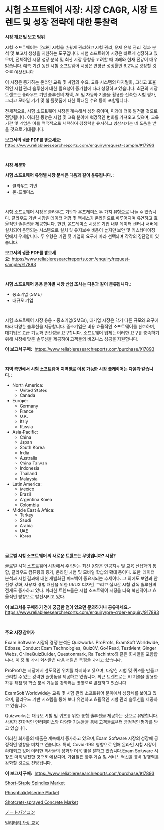 <p><h1>시험 소프트웨어 시장: 시장 CAGR, 시장 트렌드 및 성장 전략에 대한 통찰력</h1></p><p><strong>시장 개요 및 보고 범위</strong></p>
<p><p>시험 소프트웨어는 온라인 시험을 손쉽게 관리하고 시험 관리, 문제 은행 관리, 결과 분석 및 보고서 생성을 지원하는 도구입니다. 시험 소프트웨어 시장은 빠르게 성장하고 있으며, 전체적인 시장 성장 분석 및 최신 시장 동향을 고려할 때 미래와 현재 전망이 매우 밝습니다. 예측 기간 동안 시험 소프트웨어 시장은 연평균 성장률인 6.2%로 성장할 것으로 예상됩니다.</p><p>이 시장은 증가하는 온라인 교육 및 시험의 수요, 교육 시스템의 디지털화, 그리고 효율적인 시험 관리 솔루션에 대한 필요성이 증가함에 따라 성장하고 있습니다. 최근의 시장 트렌드는 클라우드 기반 솔루션의 채택, AI 및 자동화 기술을 활용한 신속한 시험 평가, 그리고 모바일 기기 및 웹 플랫폼에 대한 확대된 수요 등이 포함됩니다.</p><p>전체적으로, 시험 소프트웨어 시장은 계속해서 성장 중이며, 미래에 더욱 발전할 것으로 전망됩니다. 이러한 동향은 시험 및 교육 분야에 혁명적인 변화를 가져오고 있으며, 교육 기관 및 기업은 이를 적극적으로 채택하여 경쟁력을 유지하고 향상시키는 데 도움을 받을 것으로 기대됩니다.</p></p>
<p><strong>보고서의 샘플 PDF를 받으세요:</strong> <a href="https://www.reliableresearchreports.com/enquiry/request-sample/917893">https://www.reliableresearchreports.com/enquiry/request-sample/917893</a></p>
<p>&nbsp;</p>
<p><strong>시장 세분화</strong></p>
<p><strong>시험 소프트웨어 유형별 시장 분석은 다음과 같이 분류됩니다.:</strong></p>
<p><ul><li>클라우드 기반</li><li>온-프레미스</li></ul></p>
<p>&nbsp;</p>
<p><p>시험 소프트웨어 시장은 클라우드 기반과 온프레미스 두 가지 유형으로 나눌 수 있습니다. 클라우드 기반 시장은 데이터 저장 및 액세스가 온라인으로 이루어지며 유연하고 효율적인 솔루션을 제공합니다. 한편, 온프레미스 시장은 기업 내부 데이터 센터나 서버에 설치되어 운영되는 시스템으로 설치 및 유지보수 비용이 높지만 보안 및 커스터마이징 면에서 우세합니다. 두 유형은 기관 및 기업의 요구에 따라 선택되며 각각의 장단점이 있습니다.</p></p>
<p><strong>보고서의 샘플 PDF를 받으세요:</strong>&nbsp;<a href="https://www.reliableresearchreports.com/enquiry/request-sample/917893">https://www.reliableresearchreports.com/enquiry/request-sample/917893</a></p>
<p>&nbsp;</p>
<p><strong> 시험 소프트웨어 응용 분야별 시장 산업 조사는 다음과 같이 분류됩니다.:</strong></p>
<p><ul><li>중소기업 (SME)</li><li>대규모 기업</li></ul></p>
<p>&nbsp;</p>
<p><p>시험 소프트웨어 시장 응용 - 중소기업(SMEs), 대기업 시장은 각기 다른 규모와 요구에 따라 다양한 솔루션을 제공합니다. 중소기업은 비용 효율적인 소프트웨어를 선호하며, 대기업은 고급 기능과 안전성을 요구합니다. 소프트웨어 업체는 이러한 요구를 충족하기 위해 시장에 맞춘 솔루션을 제공하여 고객들의 비즈니스 성공을 지원합니다.</p></p>
<p><strong>이 보고서 구매:</strong>&nbsp; <a href="https://www.reliableresearchreports.com/purchase/917893">https://www.reliableresearchreports.com/purchase/917893</a></p>
<p>&nbsp;</p>
<p><strong>지역 측면에서 시험 소프트웨어 지역별로 이용 가능한 시장 플레이어는 다음과 같습니다.:</strong></p>
<p><ul>
    <li>
        North America:
        <ul>
            <li>United States</li>
            <li>Canada</li>
        </ul>
    </li>
    <li>
        Europe:
        <ul>
            <li>Germany</li>
            <li>France</li>
            <li>U.K.</li>
            <li>Italy</li>
            <li>Russia</li>
        </ul>
    </li>
    <li>
        Asia-Pacific:
        <ul>
            <li>China</li>
            <li>Japan</li>
            <li>South Korea</li>
            <li>India</li>
            <li>Australia</li>
            <li>China Taiwan</li>
            <li>Indonesia</li>
            <li>Thailand</li>
            <li>Malaysia</li>
        </ul>
    </li>
    <li>
        Latin America:
        <ul>
            <li>Mexico</li>
            <li>Brazil</li>
            <li>Argentina Korea</li>
            <li>Colombia</li>
        </ul>
    </li>
    <li>
        Middle East & Africa:
        <ul>
            <li>Turkey</li>
            <li>Saudi</li>
            <li>Arabia</li>
            <li>UAE</li>
            <li>Korea</li>
        </ul>
    </li>
    </ul></p>
<p>&nbsp;</p>
<p><strong>글로벌 시험 소프트웨어 의 새로운 트렌드는 무엇입니까? 시장?</strong></p>
<p><p>글로벌 시험 소프트웨어 시장에서 주목받는 최신 동향은 인공지능 및 교육 산업과의 통합, 클라우드 컴퓨팅의 증가, 온라인 시험 및 모바일 학습의 확대 등이다. 또한, 데이터 분석과 시험 결과에 대한 개별화된 피드백이 중요시되는 추세이다. 그 외에도 보안과 안전성 강화, 사용자 경험 개선을 위한 UI/UX 디자인, 그리고 실시간 시험 감독 솔루션의 전개도 증가하고 있다. 이러한 트렌드들은 시험 소프트웨어 시장을 더욱 혁신적이고 효율적인 방향으로 발전시키고 있다.</p></p>
<p><strong>이 보고서를 구매하기 전에 궁금한 점이 있으면 문의하거나 공유하세요.</strong>- <a href="https://www.reliableresearchreports.com/enquiry/pre-order-enquiry/917893">https://www.reliableresearchreports.com/enquiry/pre-order-enquiry/917893</a></p>
<p>&nbsp;</p>
<p><strong>주요 시장 참여자</strong></p>
<p><p>Exam Software 시장의 경쟁 분석은 Quizworks, ProProfs, ExamSoft Worldwide, Edbase, Conduct Exam Technologies, QuizCV, Go4Read, TestMent, Ginger Webs, OnlineQuizBuilder, Questionmark, Rai Techintro와 같은 회사들을 포함합니다. 이 중 몇 가지 회사들은 다음과 같은 특징을 가지고 있습니다.</p><p>ProProfs는 시장에서 선도적인 위치를 차지하고 있으며, 다양한 시험 및 퀴즈를 만들고 관리할 수 있는 강력한 플랫폼을 제공하고 있습니다. 최근 트렌드로는 AI 기술을 활용한 자동 채점 및 학습 분석 기능을 강화하는 방향으로 발전하고 있습니다.</p><p>ExamSoft Worldwide는 교육 및 시험 관리 소프트웨어 분야에서 성장세를 보이고 있으며, 클라우드 기반 시스템을 통해 보다 유연하고 효율적인 시험 관리 솔루션을 제공하고 있습니다.</p><p>Quizworks는 대규모 시험 및 퀴즈를 위한 통합 솔루션을 제공하는 것으로 유명합니다. 사용자 친화적인 인터페이스와 다양한 기능들을 통해 고객들로부터 긍정적인 평가를 받고 있습니다.</p><p>이러한 회사들의 매출은 계속해서 증가하고 있으며, Exam Software 시장의 성장에 긍정적인 영향을 미치고 있습니다. 특히, Covid-19의 영향으로 인해 온라인 시험 시장이 확대되고 있어 이러한 회사들의 성과가 더욱 빛을 발하고 있습니다.Exam Software 시장은 더욱 발전할 것으로 예상되며, 기업들은 향후 기술 및 서비스 혁신을 통해 경쟁력을 강화할 것으로 전망됩니다.</p></p>
<p><strong>이 보고서 구매:</strong>&nbsp;&nbsp;<a href="https://www.reliableresearchreports.com/purchase/917893">https://www.reliableresearchreports.com/purchase/917893</a></p>
<p><p><a href="https://gentle-editor-9db.notion.site/Short-Staple-Spindles-Market-Size-Market-Trends-and-Growth-Outlook-forecasted-for-period-from-2024-f03ce43a9d20409e8e493a33140efa1c">Short-Staple Spindles Market</a></p><p><a href="https://view.publitas.com/reportprime-1/phosphatidylserine-market-size-growth-outlook-from-2024-to-2031-projecting-at-markets-trends-analysis-by-application-regional-outlook-and-revenue/">Phosphatidylserine Market</a></p><p><a href="https://military-diascia-e68.notion.site/Shotcrete-sprayed-Concrete-Market-A-Comprehensive-Report-of-its-Market-Share-Growth-Trends-2024--726050ab8eff49239bc2c83a94866a8e">Shotcrete-sprayed Concrete Market</a></p><p><a href="https://medium.com/@sandeepayare180/%E3%83%8E%E3%83%BC%E3%83%88%E3%83%91%E3%82%BD%E3%82%B3%E3%83%B3%E5%B8%82%E5%A0%B4%E3%81%AE%E5%88%86%E6%9E%90-%E3%82%B0%E3%83%AD%E3%83%BC%E3%83%90%E3%83%AB%E7%94%A3%E6%A5%AD%E3%81%AE%E8%A6%8B%E9%80%9A%E3%81%97%E3%81%A8%E4%BA%88%E6%B8%AC-2024%E5%B9%B4%E3%81%8B%E3%82%892031%E5%B9%B4%E3%81%BE%E3%81%A7-4b3b4c6cd9ae">ノートパソコン</a></p><p><a href="https://medium.com/@stephenstevens11/%EA%B5%B0%EC%82%AC-%EA%B0%80%EC%83%81-%ED%9B%88%EB%A0%A8-%EC%8B%9C%EC%9E%A5-%EA%B2%BD%EC%9F%81-%EB%B6%84%EC%84%9D-%EC%8B%9C%EC%9E%A5-%EB%8F%99%ED%96%A5-%EB%B0%8F-2031%EB%85%84%EA%B9%8C%EC%A7%80%EC%9D%98-%EC%98%88%EC%B8%A1-6caa18a67144">밀리터리 가상 교육</a></p></p>

